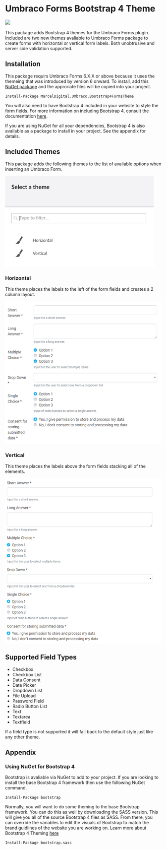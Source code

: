 # Umbraco Forms Bootstrap 4 Theme
[![](https://img.shields.io/nuget/v/MarcelDigital.Umbraco.Bootstrap4FormsTheme.svg)](https://www.nuget.org/packages/MarcelDigital.Umbraco.Bootstrap4FormsTheme)

This package adds Bootstrap 4 themes for the Umbraco Forms plugin. Included are two new themes avaliable to Umbraco Forms package to create forms with horizontal or vertical form labels. Both unobtrusive and server side validation supported.

## Installation
This package requirs Umbraco Forms 6.X.X or above because it uses the themeing that was introduced by version 6 onward. To install, add this [NuGet package](https://www.nuget.org/packages/MarcelDigital.Umbraco.Bootstrap4FormsTheme/) and the approriate files will be copied into your project.

```
Install-Package MarcelDigital.Umbraco.Bootstrap4FormsTheme
```

You will also need to have Bootstrap 4 included in your website to style the form fields. For more information on including Bootstrap 4, consult the documentation [here](https://getbootstrap.com/docs/4.2/getting-started/introduction/).

If you are using NuGet for all your dependencies, Bootstrap 4 is also avaliable as a package to install in your project. See the appendix for details.

## Included Themes
This package adds the following themes to the list of avaliable options when inserting an Umbraco Form.

![Theme Picking](https://github.com/marceldigital/Umbraco-Forms-Bootstrap-4-Theme/raw/master/docs/img/theme-picking-screenshot.PNG)

### Horizontal
This theme places the labels to the left of the form fields and creates a 2 column layout.

![Horizontal Theme](https://github.com/marceldigital/Umbraco-Forms-Bootstrap-4-Theme/raw/master/docs/img/horizontal-form-screenshot.PNG)

### Vertical
This theme places the labels above the form fields stacking all of the elements.

![Vertical Theme](https://github.com/marceldigital/Umbraco-Forms-Bootstrap-4-Theme/raw/master/docs/img/vertical-form-screenshot.PNG)

## Supported Field Types
- Checkbox
- Checkbox List
- Data Consent
- Date Picker
- Dropdown List
- File Upload
- Password Field
- Radio Button List
- Text
- Textarea
- Textfield

If a field type is not supported it will fall back to the default style just like any other theme.

## Appendix
### Using NuGet for Bootstrap 4
Bootstrap is avaliable via NuGet to add to your project. If you are looking to install the base Bootstrap 4 framework then use the following NuGet command.

```
Install-Package bootstrap
```

Normally, you will want to do some theming to the base Bootstrap framework. You can do this as well by downloading the SASS version. This will give you all of the source Bootstrap 4 files as SASS. From there, you can override the variables to edit the visuals of Bootstrap to match the brand guidlines of the website you are working on. Learn more about Bootstrap 4 Theming [here](https://getbootstrap.com/docs/4.2/getting-started/theming/)

```
Install-Package bootstrap.sass
```
